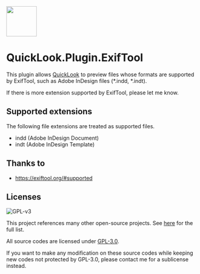 <img src="https://user-images.githubusercontent.com/1687847/82130498-8c3eac80-97d4-11ea-9e88-372ab9c50295.png" width="80">

# QuickLook.Plugin.ExifTool

This plugin allows [QuickLook](https://github.com/QL-Win/QuickLook) to preview files whose formats are supported by ExifTool, such as Adobe InDesign files (*.indd, *.indt).

If there is more extension supported by ExifTool, please let me know.

## Supported extensions

The following file extensions are treated as supported files.

- indd (Adobe InDesign Document)
- indt (Adobe InDesign Template)

## Thanks to

 - https://exiftool.org/#supported


## Licenses

![GPL-v3](https://www.gnu.org/graphics/gplv3-127x51.png)

This project references many other open-source projects. See [here](https://github.com/QL-Win/QuickLook/wiki/On-the-Shoulders-of-Giants) for the full list.

All source codes are licensed under [GPL-3.0](https://opensource.org/licenses/GPL-3.0).

If you want to make any modification on these source codes while keeping new codes not protected by GPL-3.0, please contact me for a sublicense instead.
